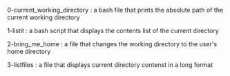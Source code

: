 0-current_working_directory : a bash file that prints the absolute path of the current working directory

1-listit : a bash script that displays the contents list of the current directory

2-bring_me_home : a file that changes the working directory to the user's home directory

3-listfiles : a file that displays current directory contenst in a long format

